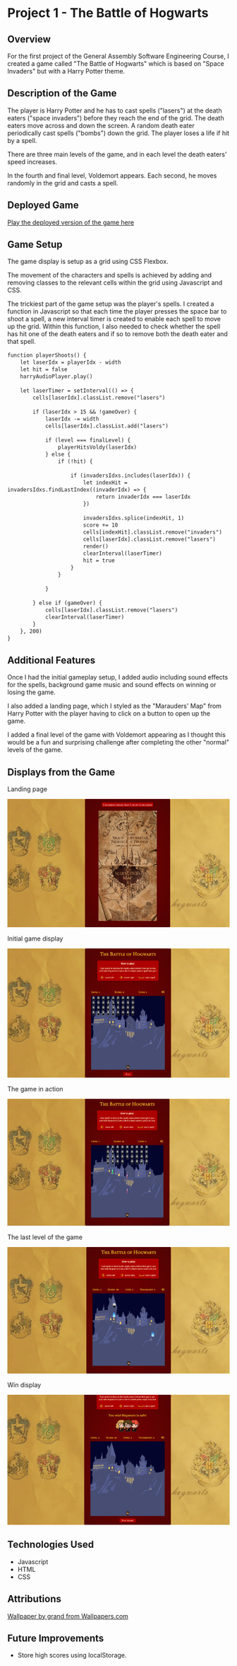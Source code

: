 # Project 1 - The Battle of Hogwarts

## Overview

For the first project of the General Assembly Software Engineering Course, I created a game called "The Battle of Hogwarts" which is based on "Space Invaders" but with a Harry Potter theme.

## Description of the Game

The player is Harry Potter and he has to cast spells ("lasers") at the death eaters ("space invaders") before they reach the end of the grid. The death eaters move across and down the screen. A random death eater periodically cast spells ("bombs") down the grid. The player loses a life if hit by a spell. 

There are three main levels of the game, and in each level the death eaters' speed increases.

In the fourth and final level, Voldemort appears. Each second, he moves randomly in the grid and casts a spell.

## Deployed Game

[Play the deployed version of the game here](https://kamlasm.github.io/space-invaders/) 

## Game Setup 

The game display is setup as a grid using CSS Flexbox.  

The movement of the characters and spells is achieved by adding and removing classes to the relevant cells within the grid using Javascript and CSS.

The trickiest part of the game setup was the player's spells. I created a function in Javascript so that each time the player presses the space bar to shoot a spell, a new interval timer is created to enable each spell to move up the grid. Within this function, I also needed to check whether the spell has hit one of the death eaters and if so to remove both the death eater and that spell.

```JS
function playerShoots() {
    let laserIdx = playerIdx - width
    let hit = false
    harryAudioPlayer.play()

    let laserTimer = setInterval(() => {
        cells[laserIdx].classList.remove("lasers")

        if (laserIdx > 15 && !gameOver) {
            laserIdx -= width
            cells[laserIdx].classList.add("lasers")

            if (level === finalLevel) {
                playerHitsVoldy(laserIdx)
            } else {
                if (!hit) {

                    if (invadersIdxs.includes(laserIdx)) {
                        let indexHit = invadersIdxs.findLastIndex((invaderIdx) => {
                            return invaderIdx === laserIdx
                        })

                        invadersIdxs.splice(indexHit, 1)
                        score += 10
                        cells[indexHit].classList.remove("invaders")
                        cells[laserIdx].classList.remove("lasers")
                        render()
                        clearInterval(laserTimer)
                        hit = true
                    }
                }

            }

        } else if (gameOver) {
            cells[laserIdx].classList.remove("lasers")
            clearInterval(laserTimer)
        }
    }, 200)
}
```
## Additional Features

Once I had the initial gameplay setup, I added audio including sound effects for the spells, background game music and sound effects on winning or losing the game.

I also added a landing page, which I styled as the "Marauders' Map" from Harry Potter with the player having to click on a button to open up the game.

I added a final level of the game with Voldemort appearing as I thought this would be a fun and surprising challenge after completing the other "normal" levels of the game. 

## Displays from the Game

Landing page

![](./images/README-images/landing-page.png)

Initial game display

![](./images/README-images/initial-game-page.png)

The game in action

![](./images/README-images/game-in-action.png)

The last level of the game

![](./images/README-images/voldemort-level.png)

Win display

![](./images/README-images/win-screen.png)

## Technologies Used

- Javascript
- HTML
- CSS

## Attributions

[Wallpaper by grand from Wallpapers.com]("https://wallpapers.com/wallpapers/hogwarts-house-logos-harry-potter-desktop-dyqtgu9zpr30a5eb.html")

## Future Improvements

 - Store high scores using localStorage. 